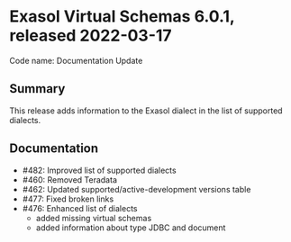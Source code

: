 # Exasol Virtual Schemas 6.0.1, released 2022-03-17

Code name: Documentation Update

## Summary

This release adds information to the Exasol dialect in the list of supported dialects.

## Documentation

* #482: Improved list of supported dialects
* #460: Removed Teradata
* #462: Updated supported/active-development versions table
* #477: Fixed broken links
* #476: Enhanced list of dialects
  * added missing virtual schemas
  * added information about type JDBC and document
